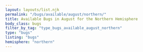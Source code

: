 ```yaml
---
layout: layouts/list.njk
permalink: "/bugs/available/august/northern/"
title: Available Bugs in August for the Northern Hemisphere
body_class: bugs
filter_by_tag: "type_bugs_available_august_northern"
type: "bugs"
listing: "bugs"
hemisphere: "northern"
---
```

